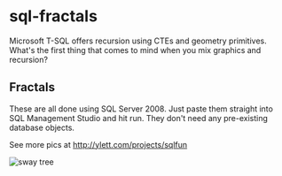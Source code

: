 # sql-fractals

Microsoft T-SQL offers recursion using CTEs and geometry primitives. What's the first thing that comes to mind when you mix graphics and recursion?

## Fractals

These are all done using SQL Server 2008. Just paste them straight into SQL Management Studio and hit run. They don't need any pre-existing database objects.

See more pics at http://ylett.com/projects/sqlfun

![sway tree](http://ylett.com/projects/sqlfun/swaytree.png)
